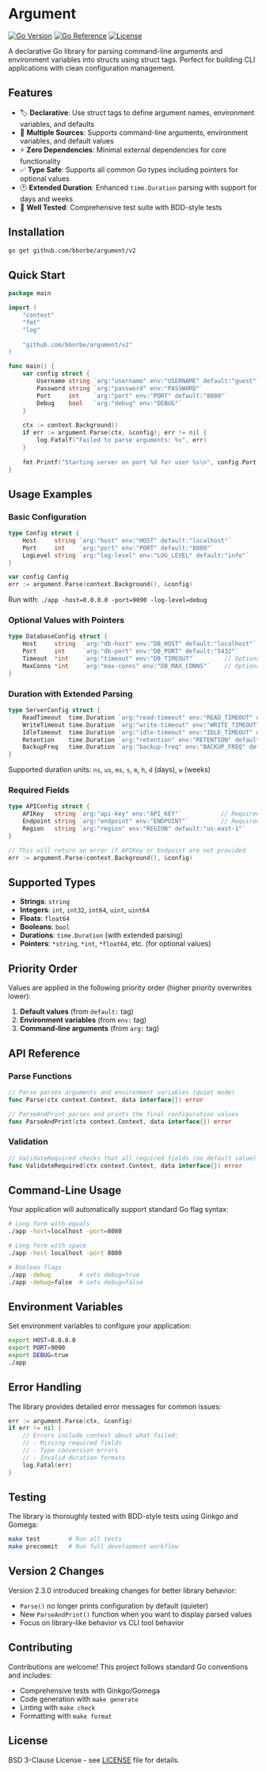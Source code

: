 # Argument

[![Go Version](https://img.shields.io/github/go-mod/go-version/bborbe/argument)](https://github.com/bborbe/argument)
[![Go Reference](https://pkg.go.dev/badge/github.com/bborbe/argument/v2.svg)](https://pkg.go.dev/github.com/bborbe/argument/v2)
[![License](https://img.shields.io/github/license/bborbe/argument)](https://github.com/bborbe/argument/blob/master/LICENSE)

A declarative Go library for parsing command-line arguments and environment variables into structs using struct tags. Perfect for building CLI applications with clean configuration management.

## Features

- 🏷️ **Declarative**: Use struct tags to define argument names, environment variables, and defaults
- 🔄 **Multiple Sources**: Supports command-line arguments, environment variables, and default values
- ⚡ **Zero Dependencies**: Minimal external dependencies for core functionality
- ✅ **Type Safe**: Supports all common Go types including pointers for optional values
- 🕐 **Extended Duration**: Enhanced `time.Duration` parsing with support for days and weeks
- 🧪 **Well Tested**: Comprehensive test suite with BDD-style tests

## Installation

```bash
go get github.com/bborbe/argument/v2
```

## Quick Start

```go
package main

import (
    "context"
    "fmt"
    "log"
    
    "github.com/bborbe/argument/v2"
)

func main() {
    var config struct {
        Username string `arg:"username" env:"USERNAME" default:"guest"`
        Password string `arg:"password" env:"PASSWORD"`
        Port     int    `arg:"port" env:"PORT" default:"8080"`
        Debug    bool   `arg:"debug" env:"DEBUG"`
    }
    
    ctx := context.Background()
    if err := argument.Parse(ctx, &config); err != nil {
        log.Fatalf("Failed to parse arguments: %v", err)
    }
    
    fmt.Printf("Starting server on port %d for user %s\n", config.Port, config.Username)
}
```

## Usage Examples

### Basic Configuration

```go
type Config struct {
    Host     string `arg:"host" env:"HOST" default:"localhost"`
    Port     int    `arg:"port" env:"PORT" default:"8080"`
    LogLevel string `arg:"log-level" env:"LOG_LEVEL" default:"info"`
}

var config Config
err := argument.Parse(context.Background(), &config)
```

Run with: `./app -host=0.0.0.0 -port=9090 -log-level=debug`

### Optional Values with Pointers

```go
type DatabaseConfig struct {
    Host     string  `arg:"db-host" env:"DB_HOST" default:"localhost"`
    Port     int     `arg:"db-port" env:"DB_PORT" default:"5432"`
    Timeout  *int    `arg:"timeout" env:"DB_TIMEOUT"`        // Optional
    MaxConns *int    `arg:"max-conns" env:"DB_MAX_CONNS"`    // Optional
}
```

### Duration with Extended Parsing

```go
type ServerConfig struct {
    ReadTimeout  time.Duration `arg:"read-timeout" env:"READ_TIMEOUT" default:"30s"`
    WriteTimeout time.Duration `arg:"write-timeout" env:"WRITE_TIMEOUT" default:"1m"`
    IdleTimeout  time.Duration `arg:"idle-timeout" env:"IDLE_TIMEOUT" default:"2h"`
    Retention    time.Duration `arg:"retention" env:"RETENTION" default:"30d"`  // 30 days
    BackupFreq   time.Duration `arg:"backup-freq" env:"BACKUP_FREQ" default:"1w"` // 1 week
}
```

Supported duration units: `ns`, `us`, `ms`, `s`, `m`, `h`, `d` (days), `w` (weeks)

### Required Fields

```go
type APIConfig struct {
    APIKey   string `arg:"api-key" env:"API_KEY"`           // Required (no default)
    Endpoint string `arg:"endpoint" env:"ENDPOINT"`         // Required (no default)
    Region   string `arg:"region" env:"REGION" default:"us-east-1"`
}

// This will return an error if APIKey or Endpoint are not provided
err := argument.Parse(context.Background(), &config)
```

## Supported Types

- **Strings**: `string`
- **Integers**: `int`, `int32`, `int64`, `uint`, `uint64`
- **Floats**: `float64`
- **Booleans**: `bool`
- **Durations**: `time.Duration` (with extended parsing)
- **Pointers**: `*string`, `*int`, `*float64`, etc. (for optional values)

## Priority Order

Values are applied in the following priority order (higher priority overwrites lower):

1. **Default values** (from `default:` tag)
2. **Environment variables** (from `env:` tag)  
3. **Command-line arguments** (from `arg:` tag)

## API Reference

### Parse Functions

```go
// Parse parses arguments and environment variables (quiet mode)
func Parse(ctx context.Context, data interface{}) error

// ParseAndPrint parses and prints the final configuration values
func ParseAndPrint(ctx context.Context, data interface{}) error
```

### Validation

```go
// ValidateRequired checks that all required fields (no default value) are set
func ValidateRequired(ctx context.Context, data interface{}) error
```

## Command-Line Usage

Your application will automatically support standard Go flag syntax:

```bash
# Long form with equals
./app -host=localhost -port=8080

# Long form with space  
./app -host localhost -port 8080

# Boolean flags
./app -debug        # sets debug=true
./app -debug=false  # sets debug=false
```

## Environment Variables

Set environment variables to configure your application:

```bash
export HOST=0.0.0.0
export PORT=9090
export DEBUG=true
./app
```

## Error Handling

The library provides detailed error messages for common issues:

```go
err := argument.Parse(ctx, &config)
if err != nil {
    // Errors include context about what failed:
    // - Missing required fields
    // - Type conversion errors  
    // - Invalid duration formats
    log.Fatal(err)
}
```

## Testing

The library is thoroughly tested with BDD-style tests using Ginkgo and Gomega:

```bash
make test        # Run all tests
make precommit   # Run full development workflow
```

## Version 2 Changes

Version 2.3.0 introduced breaking changes for better library behavior:

- `Parse()` no longer prints configuration by default (quieter)
- New `ParseAndPrint()` function when you want to display parsed values
- Focus on library-like behavior vs CLI tool behavior

## Contributing

Contributions are welcome! This project follows standard Go conventions and includes:

- Comprehensive tests with Ginkgo/Gomega
- Code generation with `make generate`
- Linting with `make check`
- Formatting with `make format`

## License

BSD 3-Clause License - see [LICENSE](LICENSE) file for details.
